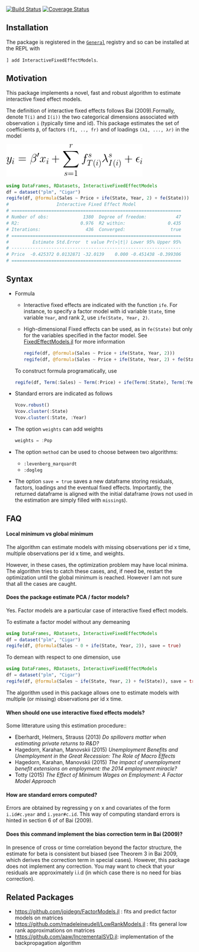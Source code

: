 [![Build Status](https://travis-ci.com/FixedEffects/InteractiveFixedEffectModels.jl.svg?branch=master)](https://travis-ci.com/FixedEffects/InteractiveFixedEffectModels.jl)
[![Coverage Status](https://coveralls.io/repos/matthieugomez/InteractiveFixedEffectModels.jl/badge.svg?branch=master&service=github)](https://coveralls.io/github/matthieugomez/InteractiveFixedEffectModels.jl?branch=master)

## Installation
The package is registered in the [`General`](https://github.com/JuliaRegistries/General) registry and so can be installed at the REPL with 

`] add InteractiveFixedEffectModels`.

## Motivation
This package implements a novel, fast and robust algorithm to estimate interactive fixed effect models. 

The definition of interactive fixed effects follows Bai (2009).Formally, denote `T(i)` and `I(i))` the two categorical dimensions associated with observation `i` (typically time and id).  This package estimates the set of coefficients `β`, of factors `(f1, .., fr)` and of loadings `(λ1, ..., λr)` in the model

![minimization](img/minimization.png)

```julia
using DataFrames, RDatasets, InteractiveFixedEffectModels
df = dataset("plm", "Cigar")
regife(df, @formula(Sales ~ Price + ife(State, Year, 2) + fe(State)))
#                  Interactive Fixed Effect Model
# ================================================================
# Number of obs:             1380  Degree of freedom:           47
# R2:                       0.976  R2 within:                0.435
# Iterations:                 436  Converged:                 true
# ================================================================
#         Estimate Std.Error  t value Pr(>|t|) Lower 95% Upper 95%
# ----------------------------------------------------------------
# Price  -0.425372 0.0132871 -32.0139    0.000 -0.451438 -0.399306
# ================================================================
```


## Syntax
- Formula

	- Interactive fixed effects are indicated with the function  `ife`. For instance, to specify a factor model with id variable `State`, time variable `Year`, and rank 2, use `ife(State, Year, 2)`.

	- High-dimensional Fixed effects can be used, as in `fe(State)` but only for the variables specified in the factor model. See [FixedEffectModels.jl](https://github.com/matthieugomez/FixedEffectModels.jl) for more information

		```julia
		regife(df, @formula(Sales ~ Price + ife(State, Year, 2)))
		regife(df, @formula(Sales ~ Price + ife(State, Year, 2) + fe(State)))
		```

	To construct formula programatically, use
	```julia
	regife(df, Term(:Sales) ~ Term(:Price) + ife(Term(:State), Term(:Year), 2) + fe(Term(:State)))
	```
- Standard errors are indicated as follows
	```julia
	Vcov.robust()
	Vcov.cluster(:State)
	Vcov.cluster(:State, :Year)
	```
- The option `weights` can add weights
	```julia
	weights = :Pop
	```
	
- The option `method` can be used to choose between two algorithms:
	- `:levenberg_marquardt`
	- `:dogleg` 

- The option `save = true` saves a new dataframe storing residuals, factors, loadings and the eventual fixed effects. Importantly, the returned dataframe is aligned with the initial dataframe (rows not used in the estimation are simply filled with `missing`s).


## FAQ


#### Local minimum vs global minimum
The algorithm can estimate models with missing observations per id x time, multiple observations per id x time, and weights.

However, in these cases, the optimization problem may have local minima. The algorithm tries to catch these cases, and, if need be, restart the optimization until the global minimum is reached. However I am not sure that all the cases are caught. 


#### Does the package estimate PCA / factor models?

Yes. Factor models are a particular case of interactive fixed effect models. 

To estimate a factor model without any demeaning
```julia
using DataFrames, RDatasets, InteractiveFixedEffectModels
df = dataset("plm", "Cigar")
regife(df, @formula(Sales ~ 0 + ife(State, Year, 2)), save = true)
```

To demean with respect to one dimension, use 
```julia
using DataFrames, RDatasets, InteractiveFixedEffectModels
df = dataset("plm", "Cigar")
regife(df, @formula(Sales ~ ife(State, Year, 2) + fe(State)), save = true)
```

The algorithm used in this package allows one to estimate models with multiple (or missing) observations per id x time.

#### When should one use interactive fixed effects models?
Some litterature using this estimation procedure::

- Eberhardt, Helmers, Strauss (2013) *Do spillovers matter when estimating private returns to R&D?*
- Hagedorn, Karahan, Manovskii (2015) *Unemployment Benefits and Unemployment in the Great Recession: The Role of Macro Effects*
- Hagedorn, Karahan, Manovskii (2015) *The impact of unemployment benefit extensions on employment: the 2014 employment miracle?* 
- Totty (2015) *The Effect of Minimum Wages on Employment: A Factor Model Approach*

#### How are standard errors computed?
Errors are obtained by regressing y on x and covariates of the form `i.id#c.year` and `i.year#c.id`. This way of computing standard errors is hinted in section 6 of of Bai (2009).

#### Does this command implement the bias correction term in Bai (2009)?
In presence of cross or time correlation beyond the factor structure, the estimate for beta is consistent but biased (see Theorem 3 in Bai 2009, which derives the correction term in special cases). However, this package does not implement any correction. You may want to check that your residuals are approximately i.i.d (in which case there is no need for bias correction).


## Related Packages
- https://github.com/joidegn/FactorModels.jl : fits and predict factor models on matrices
- https://github.com/madeleineudell/LowRankModels.jl : fits general low rank approximations on matrices
- https://github.com/aaw/IncrementalSVD.jl: implementation of the backpropagation algorithm
